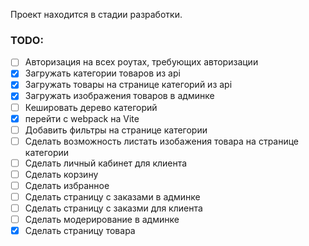 Проект находится в стадии разработки.

### TODO:
- [ ] Авторизация на всех роутах, требующих авторизации
- [x] Загружать категории товаров из api
- [x] Загружать товары на странице категорий из api
- [X] Загружать изображения товаров в админке
- [ ] Кешировать дерево категорий
- [x] перейти с webpack на Vite
- [ ] Добавить фильтры на странице категории
- [ ] Сделать возможность листать изобажения товара на странице категории
- [ ] Сделать личный кабинет для клиента
- [ ] Сделать корзину
- [ ] Сделать избранное
- [ ] Сделать страницу с заказами в админке
- [ ] Сделать страницу с заказми для клиента
- [ ] Сделать модерирование в админке
- [x] Сделать страницу товара